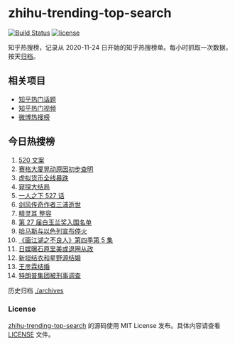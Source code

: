 # zhihu-trending-top-search

[![Build Status](https://github.com/justjavac/zhihu-trending-top-search/workflows/ci/badge.svg?branch=main)](https://github.com/justjavac/zhihu-trending-top-search/actions)
[![license](https://img.shields.io/github/license/justjavac/zhihu-trending-top-search)](https://github.com/justjavac/zhihu-trending-top-search/blob/main/LICENSE)

知乎热搜榜，记录从 2020-11-24 日开始的知乎热搜榜单。每小时抓取一次数据，按天[归档](./archives)。

## 相关项目

- [知乎热门话题](https://github.com/justjavac/zhihu-trending-hot-questions)
- [知乎热门视频](https://github.com/justjavac/zhihu-trending-hot-video)
- [微博热搜榜](https://github.com/justjavac/weibo-trending-hot-search)

## 今日热搜榜

<!-- BEGIN -->
<!-- 最后更新时间 Fri May 21 2021 18:08:10 GMT+0800 (China Standard Time) -->

1. [520 文案](https://www.zhihu.com/search?q=520文案)
2. [赛格大厦晃动原因初步查明](https://www.zhihu.com/search?q=赛格大厦)
3. [虚拟货币全线暴跌](https://www.zhihu.com/search?q=币圈崩盘)
4. [窥探大结局](https://www.zhihu.com/search?q=窥探)
5. [一人之下 527 话](https://www.zhihu.com/search?q=一人之下)
6. [剑风传奇作者三浦逝世](https://www.zhihu.com/search?q=剑风传奇)
7. [精灵耳 整容](https://www.zhihu.com/search?q=精灵耳)
8. [第 27 届白玉兰奖入围名单](https://www.zhihu.com/search?q=白玉兰奖)
9. [哈马斯与以色列宣布停火](https://www.zhihu.com/search?q=以色列哈马斯)
10. [《画江湖之不良人》第四季第 5 集](https://www.zhihu.com/search?q=画江湖之不良人第四季)
11. [日媒曝石原里美或退圈从政](https://www.zhihu.com/search?q=石原里美)
12. [新垣结衣和星野源结婚](https://www.zhihu.com/search?q=新垣结衣结婚)
13. [王彦霖结婚](https://www.zhihu.com/search?q=王彦霖)
14. [特朗普集团被刑事调查](https://www.zhihu.com/search?q=特朗普)

<!-- END -->

历史归档 [./archives](./archives)

### License

[zhihu-trending-top-search](https://github.com/justjavac/zhihu-trending-top-search)
的源码使用 MIT License 发布。具体内容请查看 [LICENSE](./LICENSE) 文件。
